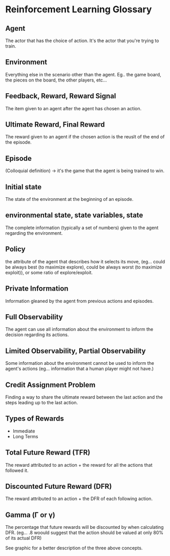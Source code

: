 # Reinforcement Learning Glossary

## Agent
The actor that has the choice of action.  It's the actor that you're trying to train.

## Environment
Everything else in the scenario other than the agent. Eg.. the game board, the pieces on the board, the other players, etc...

## Feedback, Reward, Reward Signal
The item given to an agent after the agent has chosen an action.

## Ultimate Reward, Final Reward
The reward given to an agent if the chosen action is the reuslt of the end of the episode.

## Episode
(Colloquial definition) -> it's the game that the agent is being trained to win.

## Initial state
The state of the environment at the beginning of an episode.

## environmental state, state variables, state
The complete information (typically a set of numbers) given to the agent regarding the environment.

## Policy
the attribute of the agent that describes how it selects its move, (eg... could be always best (to maximize explore), could be always worst (to maximize exploit)), or some ratio of explore/exploit.

## Private Information
Information gleaned by the agent from previous actions and episodes.

## Full Observability
The agent can use all information about the environment to inform the decision regarding its actions.

## Limited Observability, Partial Observability
Some information about the environment cannot be used to inform the agent's actions (eg...  information that a human player might not have.)

## Credit Assignment Problem
Finding a way to share the ultimate reward between the last action and the steps leading up to the last action.

## Types of Rewards
* Immediate
* Long Terms

## Total Future Reward (TFR)
The reward attributed to an action + the reward for all the actions that followed it.

## Discounted Future Reward (DFR)
The reward attributed to an action + the DFR of each following action.

## Gamma (Γ or γ)
The percentage that future rewards will be discounted by when calculating DFR. (eg... .8 woould suggest that the action should be valued at only 80% of its actual DFR)

See graphic for a better description of the three above concepts.